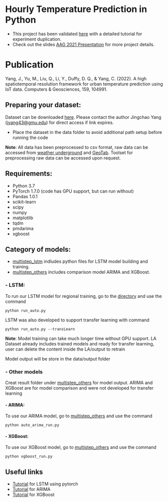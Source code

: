 # Hourly Temperature Prediction in Python

* This project has been validated [here](https://github.com/stccenter/IoT-based-Temperature-Prediction) with a detailed tutorial for experiment duplication.
* Check out the slides [AAG 2021 Presentation](AAG_2021_IoTbased_Fine-scale_Urban_Temperature_Forecasting_Jingchao.pdf) for more project details.

# Publication
Yang, J., Yu, M., Liu, Q., Li, Y., Duffy, D. Q., & Yang, C. (2022). A high spatiotemporal resolution framework for urban temperature prediction using IoT data. Computers & Geosciences, 159, 104991.

## Preparing your dataset:

Dataset can be downloaded [here](https://exchangelabsgmu-my.sharepoint.com/:f:/g/personal/jyang43_masonlive_gmu_edu/En-TZLF4UVBAqyCtiyQOYM0BU3leFL4TSCJd18xoIXovGA?e=b3LTcq). Please contact the author Jingchao Yang (jyang43@gmu.edu) for direct access if link expires.

* Place the dataset in the data folder to avoid additional path setup before running the code 

**Note**: All data has been preprocessed to csv format, raw data can be accessed from [weather underground](https://www.wunderground.com/) and [GeoTab](https://data.geotab.com/weather/temperature). Toolset for preprocessing raw data can be accessed upon request.

## Requirements:
- Python 3.7
- PyTorch 1.7.0 (code has GPU support, but can run without) 
- Pandas 1.0.1
- scikit-learn
- scipy
- numpy
- matplotlib
- tqdm
- pmdarima
- xgboost

## Category of models:

* [multistep_lstm](multistep_lstm) indludes python files for LSTM model building and training. 
* [multistep_others](multistep_others) includes comparison model ARIMA and XGBoost.


### - LSTM:

To run our LSTM model for regional training, go to the [directory](multistep_lstm) and use the command

```python run_auto.py```

LSTM was also developed to support transfer learning with command

```python run_auto.py --transLearn```

**Note**: Model training can take much longer time without GPU support. LA Dataset already includes trained models and ready for transfer learning, user can delete the content inside the LA/output to retrain

Model output will be store in the data/output folder

### - Other models 

Creat result folder under [multistep_others](multistep_others) for model output. ARIMA and XGBoost are for model comparison and were not developed for transfer learning 

#### - ARIMA:

To use our ARIMA model, go to [multistep_others](multistep_others) and use the command

```python auto_arima_run.py```

#### - XGBoost:

To use our XGBoost model, go to [multistep_others](multistep_others) and use the command

```python xgboost_run.py```


## Useful links
* [Tutorial](https://stackabuse.com/time-series-prediction-using-lstm-with-pytorch-in-python/) for LSTM using pytorch 
* [Tutorial](https://www.kaggle.com/sumi25/understand-arima-and-tune-p-d-q) for ARIMA 
* [Tutorial](https://www.kaggle.com/furiousx7/xgboost-time-series) for XGBoost 
